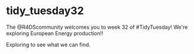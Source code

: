 # tidy_tuesday32
The  @R4DScommunity  welcomes you to week 32 of #TidyTuesday!  We're exploring European Energy production!!

Exploring to see what we can find.

